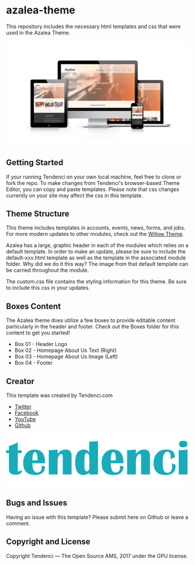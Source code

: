 # azalea-theme
This repository includes the necessary html templates and css that were used in the Azalea Theme.

![Azalea](media/img/azalea-home-3.png "The Azalea Theme is responsive.")

## Getting Started
If your running Tendenci on your own local machine, feel free to clone or fork the repo.
To make changes from Tendenci's browser-based Theme Editor, you can copy and paste templates.  Please note that css changes currently on your site may affect the css in this template.

## Theme Structure
This theme includes templates in accounts, events, news, forms, and jobs.  For more modern updates to other modules, check out the [Willow Theme](https://github.com/tendenci/tendenci-base-theme).

Azalea has a large, graphic header in each of the modules which relies on a default template.  In order to make an update, please be sure to include the default-xxx.html template as well as the template in the associated module folder.  Why did we do it this way?  The image from that default template can be carried throughout the module.

The custom.css file contains the styling information for this theme.  Be sure to include this css in your updates.

## Boxes Content
The Azalea theme does utilize a few boxes to provide editable content particularly in the header and footer.  Check out the Boxes folder for this content to get you started!

* Box 01 - Header Logo
* Box 02 - Homepage About Us Text (Right)
* Box 03 - Homepage About Us Image (Left)
* Box 04 - Footer

## Creator
This template was created by Tendenci.com

* [Twitter](https://twitter.com/tendenci)
* [Facebook](https://facebook.com/tendenci)
* [YouTube](https://youtube.com/tendencicms)
* [Github](https://github.com/tendenci)

![Tendenci](media/img/tendencilogoteal.png "Tendenci Logo")

## Bugs and Issues
Having an issue with this template?  Please submit here on Github or leave a comment.

## Copyright and License
Copyright Tendenci — The Open Source AMS, 2017 under the GPU license.
